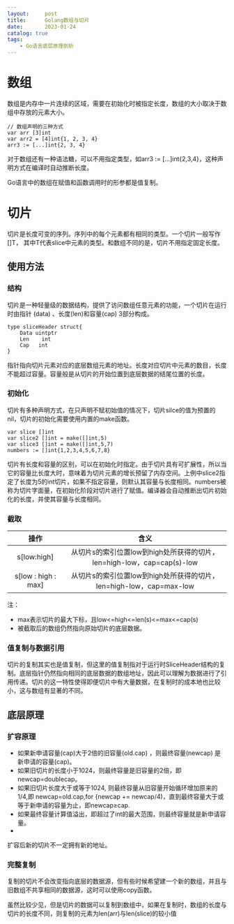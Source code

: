 ```yaml
---
layout:     post
title:      Golang数组与切片
date:       2023-01-24
catalog: true
tags:
    - Go语言底层原理剖析
---
```


# 数组
数组是内存中一片连续的区域，需要在初始化时被指定长度，数组的大小取决于数组中存放的元素大小。
```
// 数组声明的三种方式
var arr [3]int
var arr2 = [4]int{1, 2, 3, 4}
arr3 := [...]int{2, 3, 4}
```
对于数组还有一种语法糖，可以不用指定类型，如arr3 := [...]int{2,3,4}，这种声明方式在编译时自动推断长度。

Go语言中的数组在赋值和函数调用时的形参都是值复制。

# 切片
切片是长度可变的序列。序列中的每个元素都有相同的类型。一个切片一般写作[]T， 其中T代表slice中元素的类型。和数组不同的是，切片不用指定固定长度。

## 使用方法
### 结构
切片是一种轻量级的数据结构，提供了访问数组任意元素的功能，一个切片在运行时由指针 (data) 、长度(len)和容量(cap) 3部分构成。 
```
type sliceHeader struct{
    Data uintptr
    Len    int
    Cap   int
}
```
指针指向切片元素对应的底层数组元素的地址。长度对应切片中元素的数目，长度不能超过容量。容量般是从切片的开始位置到底层数据的结尾位置的长度。

### 初始化
切片有多种声明方式，在只声明不赋初始值的情况下，切片silce的值为预置的nil，切片的初始化需要使用内置的make函数。
```
var slice []int
var slice2 []int = make([]int,5)
var slice3 []int = make([]int,5,7)
numbers := []int{1,2,3,4,5,6,7,8}
```
切片有长度和容量的区别，可以在初始化时指定。由于切片具有可扩展性，所以当它的容量比长度大时，意味着为切片元素的增长预留了内存空间。上例中slice2指定了长度为5的int切片，如果不指定容量，则默认其容量与长度相同。numbers被称为切片字面量，在初始化阶段对切片进行了赋值。编译器会自动推断出切片初始化的长度，并使其容量与长度相同。

### 截取
|          操作          |                          含义                          |
|:--------------------:|:----------------------------------------------------:|
|     s[low:high]      | 从切片s的索引位置low到high处所获得的切片，len=high-low，cap=cap(s)-low |
| s[low : high : max]  |  从切片s的索引位置low到high处所获得的切片，len=high-low，cap=max-low   |

注：
* max表示切片的最大下标，且low<=high<=len(s)<=max<=cap(s)
* 被截取后的数组仍然指向原始切片的底层数据。

### 值复制与数据引用
切片的复制其实也是值复制，但这里的值复制指对于运行时SliceHeader结构的复制。底层指针仍然指向相同的底层数据的数组地址，因此可以理解为数据进行了引用传递。切片的这一特性使得即便切片中有大量数据，在复制时的成本地也比较小，这与数组有显著的不同。

## 底层原理
### 扩容原理
* 如果新申请容量(cap)大于2倍的旧容量(old.cap) ，则最终容量(newcap) 是新申请的容量(cap)。
* 如果旧切片的长度小于1024，则最终容量是旧容量的2倍，即newcap=doublecap。
* 如果旧切片长度大于或等于1024, 则最终容量从旧容量开始循环增加原来的1/4,即 newcap=old.cap,for {newcap += newcap/4)，直到最终容量大于或等于新申请的容量为止，即newcap≥cap.
* 如果最终容量计算值溢出，即超过了int的最大范围，则最终容量就是新申请容量。
* 
扩容后新的切片不一定拥有新的地址。

### 完整复制
复制的切片不会改变指向底层的数据源，但有些时候希望建一个新的数组，并且与旧数组不共享相同的数据源，这时可以使用copy函数。

虽然比较少见，但是切片的数据可以复制到数组中，如果在复制时，数组的长度与切片的长度不同，则复制的元素为len(arr)与len(slice)的较小值